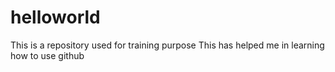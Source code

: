 # helloworld
This is a repository used for training purpose
This has helped me in learning how to use github
